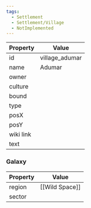 ```yaml
---
tags:
  - Settlement
  - Settlement/Village
  - NotImplemented
---
```


| Property  | Value          |
| --------- | -------------- |
| id        | village_adumar |
| name      | Adumar         |
| owner     |                |
| culture   |                |
| bound     |                |
| type      |                |
| posX      |                |
| posY      |                |
| wiki link |                |
| text      |                |

### Galaxy
| Property | Value          |
| -------- | -------------- |
| region   | [[Wild Space]] |
| sector   |                |
